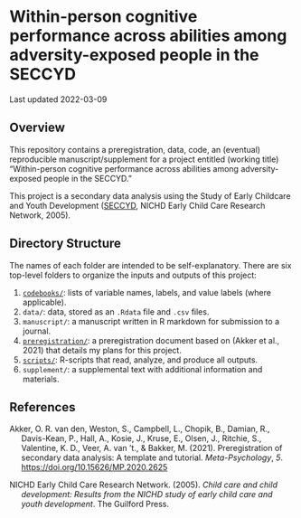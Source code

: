 Within-person cognitive performance across abilities among
adversity-exposed people in the SECCYD
================

Last updated 2022-03-09

## Overview

This repository contains a preregistration, data, code, an (eventual)
reproducible manuscript/supplement for a project entitled (working
title) “Within-person cognitive performance across abilities among
adversity-exposed people in the SECCYD.”

This project is a secondary data analysis using the Study of Early
Childcare and Youth Development
([SECCYD](https://www.icpsr.umich.edu/web/ICPSR/series/00233), NICHD
Early Child Care Research Network, 2005).

## Directory Structure

The names of each folder are intended to be self-explanatory. There are
six top-level folders to organize the inputs and outputs of this
project:

1.  [`codebooks/`](codebooks/): lists of variable names, labels, and
    value labels (where applicable).
2.  `data/`: data, stored as an `.Rdata` file and `.csv` files.
3.  `manuscript/`: a manuscript written in R markdown for submission to
    a journal.
4.  [`preregistration/`](preregistration/): a preregistration document
    based on (Akker et al., 2021) that details my plans for this
    project.
5.  [`scripts/`](scripts/): R-scripts that read, analyze, and produce
    all outputs.
6.  `supplement/`: a supplemental text with additional information and
    materials.

## References

<div id="refs" class="references csl-bib-body hanging-indent"
line-spacing="2">

<div id="ref-akker2021" class="csl-entry">

Akker, O. R. van den, Weston, S., Campbell, L., Chopik, B., Damian, R.,
Davis-Kean, P., Hall, A., Kosie, J., Kruse, E., Olsen, J., Ritchie, S.,
Valentine, K. D., Veer, A. van ’t., & Bakker, M. (2021). Preregistration
of secondary data analysis: A template and tutorial. *Meta-Psychology*,
*5*. <https://doi.org/10.15626/MP.2020.2625>

</div>

<div id="ref-nichdearlychildcareresearchnetwork2005" class="csl-entry">

NICHD Early Child Care Research Network. (2005). *Child care and child
development: Results from the NICHD study of early child care and youth
development*. The Guilford Press.

</div>

</div>
